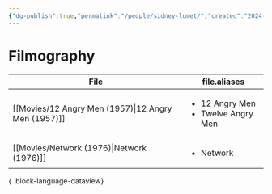 ```yaml
---
{"dg-publish":true,"permalink":"/people/sidney-lumet/","created":"2024-06-17","updated":"2024-10-07"}
---
```



# Filmography

| File                                                   | file.aliases                                            |
| ------------------------------------------------------ | ------------------------------------------------------- |
| [[Movies/12 Angry Men (1957)\|12 Angry Men (1957)]] | <ul><li>12 Angry Men</li><li>Twelve Angry Men</li></ul> |
| [[Movies/Network (1976)\|Network (1976)]]           | <ul><li>Network</li></ul>                               |

{ .block-language-dataview}
